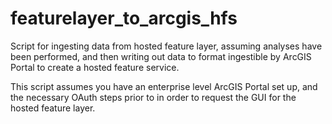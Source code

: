 # featurelayer_to_arcgis_hfs
Script for ingesting data from hosted feature layer, assuming analyses have been performed, and then writing out data to format ingestible by ArcGIS Portal to create a hosted feature service.

This script assumes you have an enterprise level ArcGIS Portal set up, and the necessary OAuth steps prior to in order to request the GUI for the hosted feature layer.
